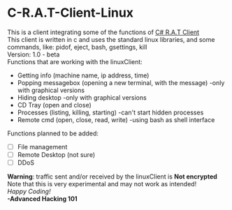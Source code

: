 # C-R.A.T-Client-Linux
This is a client integrating some of the functions of [C# R.A.T Client](https://github.com/AdvancedHacker101/C-Sharp-R.A.T-Client/)  
This client is written in c and uses the standard linux libraries, and some commands, like: pidof, eject, bash, gsettings, kill  
Version: 1.0 - beta  
Functions that are working with the linuxClient:  
- Getting info (machine name, ip address, time)
- Popping messagebox (opening a new terminal, with the message) -only with graphical versions
- Hiding desktop -only with graphical versions
- CD Tray (open and close)
- Processes (listing, killing, starting) -can't start hidden processes
- Remote cmd (open, close, read, write) -using bash as shell interface  

Functions planned to be added: 
- [ ] File management
- [ ] Remote Desktop (not sure)
- [ ] DDoS  

**Warning**: traffic sent and/or received by the linuxClient is **Not encrypted**  
Note that this is very experimental and may not work as intended!  
*Happy Coding!*  
**\-Advanced Hacking 101**
